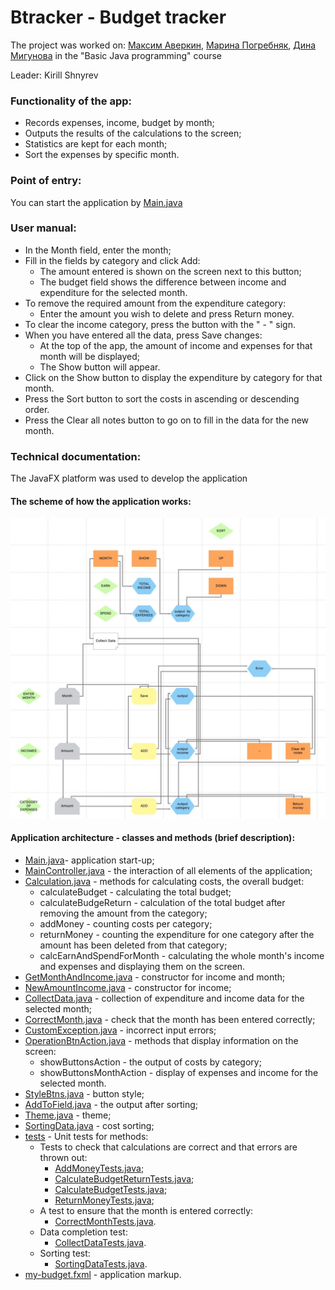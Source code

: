 # Btracker - Budget tracker

The project was worked on: [Максим Аверкин](https://github.com/Maxoverking), [Марина Погребняк](https://github.com/MarynaPogrebniak), [Дина Мигунова](https://github.com/melondina) in the "Basic Java programming" course

Leader: Kirill Shnyrev
### Functionality of the app:
- Records expenses, income, budget by month;
- Outputs the results of the calculations to the screen;
- Statistics are kept for each month;
- Sort the expenses by specific month.
### Point of entry:
You can start the application by [Main.java](src/main/java/com/example/btracker/Main.java)
### User manual:
- In the Month field, enter the month;
- Fill in the fields by category and click Add:
  - The amount entered is shown on the screen next to this button; 
  - The budget field shows the difference between income and expenditure for the selected month.
- To remove the required amount from the expenditure category:
  - Enter the amount you wish to delete and press Return money.
- To clear the income category, press the button with the " - " sign.
- When you have entered all the data, press Save changes:
  - At the top of the app, the amount of income and expenses for that month will be displayed;
  - The Show button will appear.
- Click on the Show button to display the expenditure by category for that month.
- Press the Sort button to sort the costs in ascending or descending order.
- Press the Clear all notes button to go on to fill in the data for the new month.
### Technical documentation:
The JavaFX platform was used to develop the application
#### The scheme of how the application works:
![Application flowchart](src/main/resources/scheme.jpg)
#### Application architecture - classes and methods (brief description):
- [Main.java](src/main/java/com/example/btracker/Main.java)- application start-up;
- [MainController.java](src/main/java/com/example/btracker/MainController.java) - the interaction of all elements of the application;
- [Calculation.java](src/main/java/com/example/btracker/allClasses/Calculation.java) - methods for calculating costs, the overall budget:
  - calculateBudget - calculating the total budget;
  - calculateBudgeReturn - calculation of the total budget after removing the amount from the category;
  - addMoney - counting costs per category;
  - returnMoney - counting the expenditure for one category after the amount has been deleted from that category;
  - calcEarnAndSpendForMonth - calculating the whole month's income and expenses and displaying them on the screen.
- [GetMonthAndIncome.java](src/main/java/com/example/btracker/allClasses/GetMonthAndIncome.java) - constructor for income and month;
- [NewAmountIncome.java](src/main/java/com/example/btracker/allClasses/NewAmountIncome.java) - constructor for income;
- [CollectData.java](src/main/java/com/example/btracker/collectData/CollectData.java) - collection of expenditure and income data for the selected month;
- [CorrectMonth.java](src/main/java/com/example/btracker/correctMonth/CorrectMonth.java) - check that the month has been entered correctly;
- [CustomException.java](src/main/java/com/example/btracker/exception/CustomException.java) - incorrect input errors;
- [OperationBtnAction.java](src/main/java/com/example/btracker/sameOperation/OperationBtnAction.java) - methods that display information on the screen:
    - showButtonsAction - the output of costs by category;
    - showButtonsMonthAction - display of expenses and income for the selected month.
- [StyleBtns.java](src/main/java/com/example/btracker/sameOperation/StyleBtns.java) - button style;
- [AddToField.java](src/main/java/com/example/btracker/sortingData/AddToField.java) - the output after sorting;
- [Theme.java](src/main/java/com/example/btracker/theme/Theme.java) - theme;
- [SortingData.java](src/main/java/com/example/btracker/sortingData/SortingData.java) - cost sorting;
- [tests](src/main/java/com/example/btracker/tests) - Unit tests for methods:
  - Tests to check that calculations are correct and that errors are thrown out:
    - [AddMoneyTests.java](src/main/java/com/example/btracker/tests/AddMoneyTests.java);
    - [CalculateBudgetReturnTests.java](src/main/java/com/example/btracker/tests/CalculateBudgetReturnTests.java);
    - [CalculateBudgetTests.java](src/main/java/com/example/btracker/tests/CalculateBudgetTests.java);
    - [ReturnMoneyTests.java](src/main/java/com/example/btracker/tests/ReturnMoneyTests.java);
  - A test to ensure that the month is entered correctly: 
    - [CorrectMonthTests.java](src/main/java/com/example/btracker/tests/CorrectMonthTests.java).
  - Data completion test:
    - [CollectDataTests.java](src/main/java/com/example/btracker/tests/CollectDataTests.java).
  - Sorting test:
    - [SortingDataTests.java](src/main/java/com/example/btracker/tests/SortingDataTests.java).
- [my-budget.fxml](src/main/resources/com/example/btracker/my-budget.fxml) - application markup.
